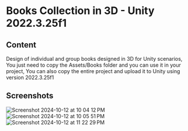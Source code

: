 # Books Collection in 3D - Unity 2022.3.25f1

## Content
Design of individual and group books designed in 3D for Unity scenarios, You just need to copy the Assets/Books folder and you can use it in your project, You can also copy the entire project and upload it to Unity using version 2022.3.25f1


## Screenshots

![Screenshot 2024-10-12 at 10 04 12 PM](https://github.com/user-attachments/assets/f0389a0c-6e76-41c7-9c81-b24605931ded)
![Screenshot 2024-10-12 at 10 05 51 PM](https://github.com/user-attachments/assets/ec2ac755-006b-432b-b294-efedc720a149)
![Screenshot 2024-10-12 at 11 22 29 PM](https://github.com/user-attachments/assets/5423be36-7c67-4be9-bba1-466044ef0680)




